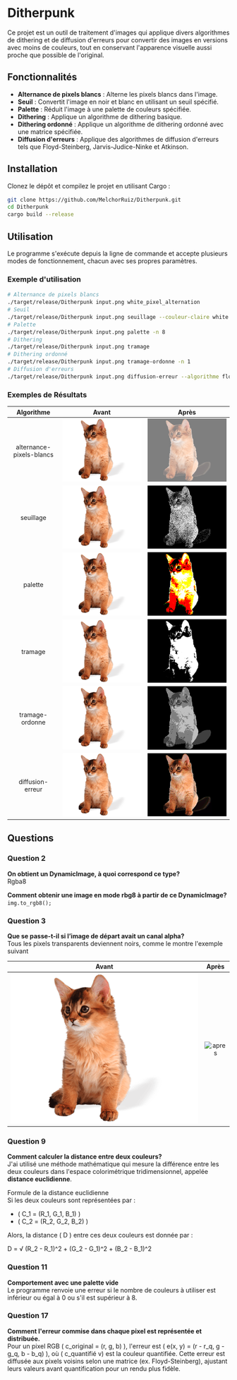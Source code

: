 # Ditherpunk

Ce projet est un outil de traitement d'images qui applique divers algorithmes de dithering et de diffusion d'erreurs pour convertir des images en versions avec moins de couleurs, tout en conservant l'apparence visuelle aussi proche que possible de l'original.

## Fonctionnalités

- **Alternance de pixels blancs** : Alterne les pixels blancs dans l'image.
- **Seuil** : Convertit l'image en noir et blanc en utilisant un seuil spécifié.
- **Palette** : Réduit l'image à une palette de couleurs spécifiée.
- **Dithering** : Applique un algorithme de dithering basique.
- **Dithering ordonné** : Applique un algorithme de dithering ordonné avec une matrice spécifiée.
- **Diffusion d'erreurs** : Applique des algorithmes de diffusion d'erreurs tels que Floyd-Steinberg, Jarvis-Judice-Ninke et Atkinson.

## Installation
Clonez le dépôt et compilez le projet en utilisant Cargo :
```bash
git clone https://github.com/MelchorRuiz/Ditherpunk.git
cd Ditherpunk
cargo build --release
```

## Utilisation
Le programme s'exécute depuis la ligne de commande et accepte plusieurs modes de fonctionnement, chacun avec ses propres paramètres.

### Exemple d'utilisation

```bash
# Alternance de pixels blancs
./target/release/Ditherpunk input.png white_pixel_alternation 
# Seuil
./target/release/Ditherpunk input.png seuillage --couleur-claire white --couleur-foncee black
# Palette
./target/release/Ditherpunk input.png palette -n 8
# Dithering
./target/release/Ditherpunk input.png tramage 
# Dithering ordonné
./target/release/Ditherpunk input.png tramage-ordonne -n 1
# Diffusion d'erreurs
./target/release/Ditherpunk input.png diffusion-erreur --algorithme floyd_steinberg
```

### Exemples de Résultats

| Algorithme | Avant | Après | 
| :-: | :-: | :-: |
| alternance-pixels-blancs | ![avant](./img/gato.png) | ![apres](./img/gato_rgb_white.png) |
| seuillage | ![avant](./img/gato.png) | ![apres](./img/gato_rgb_dithering.png) |
| palette | ![avant](./img/gato.png) | ![apres](./img/gato_rgb_pallet.png) |
| tramage | ![avant](./img/gato.png) | ![apres](./img/gato_rgb_thresholding.png) |
| tramage-ordonne | ![avant](./img/gato.png) | ![apres](./img/gato_rgb_ordered_dithering.png) |
| diffusion-erreur | ![avant](./img/gato.png) | ![apres](./img/gato_rgb_error_diffusion.png) |

## Questions

### Question 2

**On obtient un DynamicImage, à quoi correspond ce type?**<br>
Rgba8

**Comment obtenir une image en mode rbg8 à partir de ce DynamicImage?**<br>
```img.to_rgb8();```

### Question 3
**Que se passe-t-il si l’image de départ avait un canal alpha?**<br>
Tous les pixels transparents deviennent noirs, comme le montre l'exemple suivant

| Avant | Après | 
| :-: | :-: |
| ![avant](./img/gato.png) | ![apres](./img/gato_rgb.png) |

### Question 9
**Comment calculer la distance entre deux couleurs?**<br>
J'ai utilisé une méthode mathématique qui mesure la différence entre les deux couleurs dans l'espace colorimétrique tridimensionnel, appelée **distance euclidienne**.

Formule de la distance euclidienne<br>
Si les deux couleurs sont représentées par :
- ( C_1 = (R_1, G_1, B_1) )
- ( C_2 = (R_2, G_2, B_2) )

Alors, la distance \( D \) entre ces deux couleurs est donnée par :

D = √ (R_2 - R_1)^2 + (G_2 - G_1)^2 + (B_2 - B_1)^2

### Question 11
**Comportement avec une palette vide**<br>
Le programme renvoie une erreur si le nombre de couleurs à utiliser est inférieur ou égal à 0 ou s'il est supérieur à 8.

### Question 17
**Comment l'erreur commise dans chaque pixel est représentée et distribuée.**<br>
Pour un pixel RGB ( c_original = (r, g, b) ), l'erreur est ( e(x, y) = (r - r_q, g - g_q, b - b_q) ), où ( c_quantifié v) est la couleur quantifiée. Cette erreur est diffusée aux pixels voisins selon une matrice (ex. Floyd-Steinberg), ajustant leurs valeurs avant quantification pour un rendu plus fidèle.
